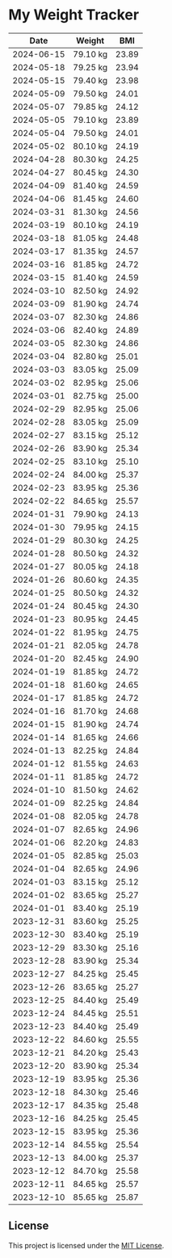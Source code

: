 # My Weight Tracker
| Date | Weight | BMI |
| --- | --- | --- |
| 2024-06-15 | 79.10 kg | 23.89 |
| 2024-05-18 | 79.25 kg | 23.94 |
| 2024-05-15 | 79.40 kg | 23.98 |
| 2024-05-09 | 79.50 kg | 24.01 |
| 2024-05-07 | 79.85 kg | 24.12 |
| 2024-05-05 | 79.10 kg | 23.89 |
| 2024-05-04 | 79.50 kg | 24.01 |
| 2024-05-02 | 80.10 kg | 24.19 |
| 2024-04-28 | 80.30 kg | 24.25 |
| 2024-04-27 | 80.45 kg | 24.30 |
| 2024-04-09 | 81.40 kg | 24.59 |
| 2024-04-06 | 81.45 kg | 24.60 |
| 2024-03-31 | 81.30 kg | 24.56 |
| 2024-03-19 | 80.10 kg | 24.19 |
| 2024-03-18 | 81.05 kg | 24.48 |
| 2024-03-17 | 81.35 kg | 24.57 |
| 2024-03-16 | 81.85 kg | 24.72 |
| 2024-03-15 | 81.40 kg | 24.59 |
| 2024-03-10 | 82.50 kg | 24.92 |
| 2024-03-09 | 81.90 kg | 24.74 |
| 2024-03-07 | 82.30 kg | 24.86 |
| 2024-03-06 | 82.40 kg | 24.89 |
| 2024-03-05 | 82.30 kg | 24.86 |
| 2024-03-04 | 82.80 kg | 25.01 |
| 2024-03-03 | 83.05 kg | 25.09 |
| 2024-03-02 | 82.95 kg | 25.06 |
| 2024-03-01 | 82.75 kg | 25.00 |
| 2024-02-29 | 82.95 kg | 25.06 |
| 2024-02-28 | 83.05 kg | 25.09 |
| 2024-02-27 | 83.15 kg | 25.12 |
| 2024-02-26 | 83.90 kg | 25.34 |
| 2024-02-25 | 83.10 kg | 25.10 |
| 2024-02-24 | 84.00 kg | 25.37 |
| 2024-02-23 | 83.95 kg | 25.36 |
| 2024-02-22 | 84.65 kg | 25.57 |
| 2024-01-31 | 79.90 kg | 24.13 |
| 2024-01-30 | 79.95 kg | 24.15 |
| 2024-01-29 | 80.30 kg | 24.25 |
| 2024-01-28 | 80.50 kg | 24.32 |
| 2024-01-27 | 80.05 kg | 24.18 |
| 2024-01-26 | 80.60 kg | 24.35 |
| 2024-01-25 | 80.50 kg | 24.32 |
| 2024-01-24 | 80.45 kg | 24.30 |
| 2024-01-23 | 80.95 kg | 24.45 |
| 2024-01-22 | 81.95 kg | 24.75 |
| 2024-01-21 | 82.05 kg | 24.78 |
| 2024-01-20 | 82.45 kg | 24.90 |
| 2024-01-19 | 81.85 kg | 24.72 |
| 2024-01-18 | 81.60 kg | 24.65 |
| 2024-01-17 | 81.85 kg | 24.72 |
| 2024-01-16 | 81.70 kg | 24.68 |
| 2024-01-15 | 81.90 kg | 24.74 |
| 2024-01-14 | 81.65 kg | 24.66 |
| 2024-01-13 | 82.25 kg | 24.84 |
| 2024-01-12 | 81.55 kg | 24.63 |
| 2024-01-11 | 81.85 kg | 24.72 |
| 2024-01-10 | 81.50 kg | 24.62 |
| 2024-01-09 | 82.25 kg | 24.84 |
| 2024-01-08 | 82.05 kg | 24.78 |
| 2024-01-07 | 82.65 kg | 24.96 |
| 2024-01-06 | 82.20 kg | 24.83 |
| 2024-01-05 | 82.85 kg | 25.03 |
| 2024-01-04 | 82.65 kg | 24.96 |
| 2024-01-03 | 83.15 kg | 25.12 |
| 2024-01-02 | 83.65 kg | 25.27 |
| 2024-01-01 | 83.40 kg | 25.19 |
| 2023-12-31 | 83.60 kg | 25.25 |
| 2023-12-30 | 83.40 kg | 25.19 |
| 2023-12-29 | 83.30 kg | 25.16 |
| 2023-12-28 | 83.90 kg | 25.34 |
| 2023-12-27 | 84.25 kg | 25.45 |
| 2023-12-26 | 83.65 kg | 25.27 |
| 2023-12-25 | 84.40 kg | 25.49 |
| 2023-12-24 | 84.45 kg | 25.51 |
| 2023-12-23 | 84.40 kg | 25.49 |
| 2023-12-22 | 84.60 kg | 25.55 |
| 2023-12-21 | 84.20 kg | 25.43 |
| 2023-12-20 | 83.90 kg | 25.34 |
| 2023-12-19 | 83.95 kg | 25.36 |
| 2023-12-18 | 84.30 kg | 25.46 |
| 2023-12-17 | 84.35 kg | 25.48 |
| 2023-12-16 | 84.25 kg | 25.45 |
| 2023-12-15 | 83.95 kg | 25.36 |
| 2023-12-14 | 84.55 kg | 25.54 |
| 2023-12-13 | 84.00 kg | 25.37 |
| 2023-12-12 | 84.70 kg | 25.58 |
| 2023-12-11 | 84.65 kg | 25.57 |
| 2023-12-10 | 85.65 kg | 25.87 |

## License

This project is licensed under the [MIT License](LICENSE).

